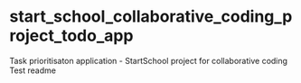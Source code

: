 # start_school_collaborative_coding_project_todo_app
Task prioritisaton application - StartSchool project for collaborative coding
Test readme
